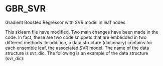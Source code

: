 # GBR_SVR
Gradient Boosted Regressor with SVR model in leaf nodes

This sklearn file have modified. Two main changes have been made in the code. In fact, these are two code snippets that are embedded in two different methods. In addition, a data structure (dictionary) contains for each ensemble leaf, the associated SVR model. The name of the data structure is svr_dic.
The following is an example of the data structure (svr_dic):
